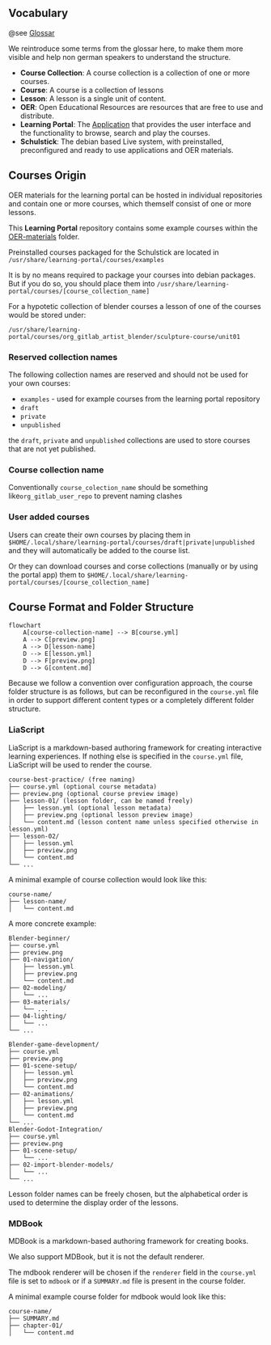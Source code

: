 ## Vocabulary

@see [Glossar](../Glossar/glossar.md)

We reintroduce some terms from the glossar here, to make them more visible and help non german speakers to understand the structure.

- **Course Collection**: A course collection is a collection of one or more courses.
- **Course**: A course is a collection of lessons
- **Lesson**: A lesson is a single unit of content.
- **OER**: Open Educational Resources are resources that are free to use and distribute.
- **Learning Portal**: The [Application](https://github.com/fsfw-dresden/learning-portal) that provides the user interface and the functionality to browse, search and play the courses.
- **Schulstick**: The debian based Live system, with preinstalled, preconfigured and ready to use applications and OER materials.

## Courses Origin

OER materials for the learning portal can be hosted in individual repositories and contain
one or more courses, which themself consist of one or more lessons.

This **Learning Portal** repository contains some example courses within the [OER-materials](https://github.com/fsfw-dresden/learning-portal/tree/main/OER-materials) folder.

Preinstalled courses packaged for the Schulstick are located in `/usr/share/learning-portal/courses/examples`

It is by no means required to package your courses into debian packages. But if you do so, you should place them into `/usr/share/learning-portal/courses/[course_collection_name]`

For a hypotetic collection of blender courses a lesson of one of the courses would be stored under:

`/usr/share/learning-portal/courses/org_gitlab_artist_blender/sculpture-course/unit01`

### Reserved collection names

The following collection names are reserved and should not be used for your own courses:

- `examples` - used for example courses from the learning portal repository
- `draft` 
- `private`
- `unpublished`

the `draft`, `private` and `unpublished` collections are used to store courses that are not yet published.

### Course collection name

Conventionally `course_colection_name` should be something like`org_gitlab_user_repo` to prevent naming clashes

### User added courses

Users can create their own courses by placing them in `$HOME/.local/share/learning-portal/courses/draft|private|unpublished` and they will automatically be added to the course list.

Or they can download courses and corse collections (manually or by using the portal app) them to `$HOME/.local/share/learning-portal/courses/[course_collection_name]`

## Course Format and Folder Structure



```mermaid
flowchart
    A[course-collection-name] --> B[course.yml]
    A --> C[preview.png]
    A --> D[lesson-name]
    D --> E[lesson.yml]
    D --> F[preview.png]
    D --> G[content.md]
```

Because we follow a convention over configuration approach, the course folder structure is as follows, but can be reconfigured in the `course.yml` file in order to support different content types or a completely different folder structure.

### LiaScript

LiaScript is a markdown-based authoring framework for creating interactive learning experiences. If nothing else is specified in the `course.yml` file, LiaScript will be used to render the course.

```
course-best-practice/ (free naming)
├── course.yml (optional course metadata)
├── preview.png (optional course preview image)
├── lesson-01/ (lesson folder, can be named freely)
│   ├── lesson.yml (optional lesson metadata)
│   ├── preview.png (optional lesson preview image)
│   └── content.md (lesson content name unless specified otherwise in lesson.yml)
├── lesson-02/
│   ├── lesson.yml 
│   ├── preview.png 
│   └── content.md 
└── ...
```

A minimal example of course collection would look like this:

```
course-name/
├── lesson-name/
│   └── content.md
```

A more concrete example:

``` 
Blender-beginner/ 
├── course.yml 
├── preview.png 
├── 01-navigation/ 
│   ├── lesson.yml 
│   ├── preview.png 
│   └── content.md 
├── 02-modeling/
│   └── ...
├── 03-materials/
│   └── ...
├── 04-lighting/
│   └── ... 
└── ...

Blender-game-development/
├── course.yml 
├── preview.png 
├── 01-scene-setup/
│   ├── lesson.yml 
│   ├── preview.png 
│   └── content.md
├── 02-animations/
│   ├── lesson.yml 
│   ├── preview.png 
│   └── content.md
└── ...
Blender-Godot-Integration/
├── course.yml 
├── preview.png 
├── 01-scene-setup/
│   └── ...
├── 02-import-blender-models/
│   └── ...
└── ...
```

Lesson folder names can be freely chosen, but the alphabetical order is used to determine the display order of the lessons.

### MDBook

MDBook is a markdown-based authoring framework for creating books.

We also support MDBook, but it is not the default renderer.

The mdbook renderer will be chosen if the `renderer` field in the `course.yml` file is set to `mdbook` or if a `SUMMARY.md` file is present in the course folder.

A minimal example course folder for mdbook would look like this:

```
course-name/
├── SUMMARY.md
├── chapter-01/
│   └── content.md
```
